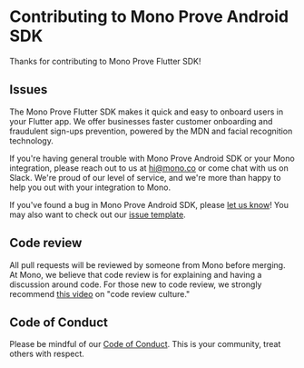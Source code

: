 # Contributing to Mono Prove Android SDK

Thanks for contributing to Mono Prove Flutter SDK!

## Issues

The Mono Prove Flutter SDK makes it quick and easy to onboard users in your Flutter app. We offer businesses faster customer onboarding and fraudulent sign-ups prevention, powered by the MDN and facial recognition technology.

If you're having general trouble with Mono Prove Android SDK or your Mono integration, please reach out to us at <hi@mono.co> or come chat with us on Slack. We're proud of our level of service, and we're more than happy to help you out with your integration to Mono.

If you've found a bug in Mono Prove Android SDK, please [let us know](https://github.com/withmono/prove-flutter/issues/new)! You may
also want to check out our [issue template](https://github.com/withmono/prove-flutter/tree/main/.github/ISSUE_TEMPLATE.md).

## Code review

All pull requests will be reviewed by someone from Mono before merging. At
Mono, we believe that code review is for explaining and having a discussion
around code. For those new to code review, we strongly recommend [this
video](https://www.youtube.com/watch?v=PJjmw9TRB7s) on "code review culture."

## Code of Conduct

Please be mindful of our [Code of Conduct](https://github.com/withmono/prove-flutter/tree/main/.github/CODE_OF_CONDUCT.md). This is your community, treat others with respect.
